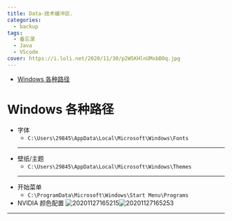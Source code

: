 ```yaml
---
title: Data-技术缓冲区.
categories:
  - backup
tags:
  - 备忘录
  - Java
  - VScode
cover: https://i.loli.net/2020/11/30/p2W5KHlnUMxbBOq.jpg
---
```


<!--
 * @Author: Weidows
 * @Date: 2020-08-19 00:38:26
 * @LastEditors: Weidows
 * @LastEditTime: 2021-01-07 00:21:18
 * @FilePath: \Weidowsd:\Game\Demo\Github\Blog-private\source\_posts\backup\Data.md
 * @Description:
-->

- [Windows 各种路径](#windows-各种路径)

# Windows 各种路径

- 字体
  - `C:\Users\29845\AppData\Local\Microsoft\Windows\Fonts`
  ***
- 壁纸/主题
  - `C:\Users\29845\AppData\Local\Microsoft\Windows\Themes`
  ***
- 开始菜单
  - `C:\ProgramData\Microsoft\Windows\Start Menu\Programs`
- NVIDIA 颜色配置
  ![20201127165215](https://i.loli.net/2020/11/30/t8qC1egPho6jrza.jpg)![20201127165253](https://i.loli.net/2020/11/30/4c2oMNxus8Qtjz3.jpg)

---
